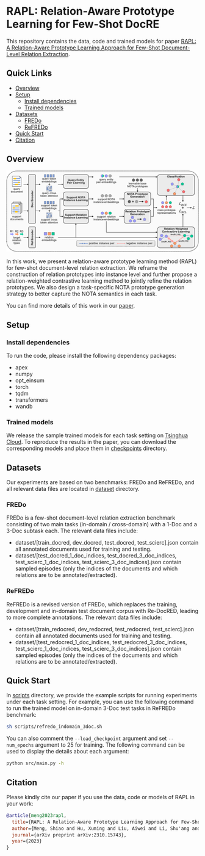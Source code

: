 # RAPL: Relation-Aware Prototype Learning for Few-Shot DocRE

This repository contains the data, code and trained models for paper [RAPL: A Relation-Aware Prototype Learning Approach for Few-Shot Document-Level Relation Extraction](https://arxiv.org/abs/2310.15743).

## Quick Links

- [Overview](#Overview)
- [Setup](#Setup)
  - [Install dependencies](#Install-dependencies)
  - [Trained models](#Trained-models)
- [Datasets](#Datasets)
  - [FREDo](#FREDo)
  - [ReFREDo](#ReFREDo)
- [Quick Start](#Quick-Start)
- [Citation](#Citation)

## Overview

![](model.png)

In this work, we present a relation-aware prototype learning method (RAPL) for few-shot document-level relation extraction. We reframe the construction of relation prototypes into instance level and further propose a relation-weighted contrastive learning method to jointly refine the relation prototypes. We also design a task-specific NOTA prototype generation strategy to better capture the NOTA semantics in each task.

You can find more details of this work in our [paper](https://arxiv.org/abs/2310.15743).

## Setup

### Install dependencies

To run the code, please install the following dependency packages:

- apex
- numpy
- opt_einsum
- torch
- tqdm
- transformers
- wandb

### Trained models

We release the sample trained models for each task setting on [Tsinghua Cloud](https://cloud.tsinghua.edu.cn/d/ea949a7000b64fb9a7f8/). To reproduce the results in the paper, you can download the corresponding models and place them in [checkpoints](checkpoints) directory.

## Datasets

Our experiments are based on two benchmarks: FREDo and ReFREDo, and all relevant data files are located in [dataset](dataset) directory.

### FREDo

FREDo is a few-shot document-level relation extraction benchmark consisting of two main tasks (in-domain / cross-domain) with a 1-Doc and a 3-Doc subtask each. The relevant data files include:

- dataset/[train_docred, dev_docred, test_docred, test_scierc].json contain all annotated documents used for training and testing.
- dataset/[test_docred_1_doc_indices, test_docred_3_doc_indices, test_scierc_1_doc_indices, test_scierc_3_doc_indices].json contain sampled episodes (only the indices of the documents and which relations are to be annotated/extracted).

### ReFREDo

ReFREDo is a revised version of FREDo, which replaces the training, development and in-domain test document corpus with Re-DocRED, leading to more complete annotations. The relevant data files include:

- dataset/[train_redocred, dev_redocred, test_redocred, test_scierc].json contain all annotated documents used for training and testing.
- dataset/[test_redocred_1_doc_indices, test_redocred_3_doc_indices, test_scierc_1_doc_indices, test_scierc_3_doc_indices].json contain sampled episodes (only the indices of the documents and which relations are to be annotated/extracted).

## Quick Start

In [scripts](scripts) directory, we provide the example scripts for running experiments under each task setting. For example, you can use the following command to run the trained model on in-domain 3-Doc test tasks in ReFREDo benchmark:

```bash
sh scripts/refredo_indomain_3doc.sh
```

You can also comment the `--load_checkpoint` argument and set `--num_epochs` argument to 25 for training. The following command can be used to display the details about each argument:

```bash
python src/main.py -h
```

## Citation

Please kindly cite our paper if you use the data, code or models of RAPL in your work:

```bibtex
@article{meng2023rapl,
  title={RAPL: A Relation-Aware Prototype Learning Approach for Few-Shot Document-Level Relation Extraction},
  author={Meng, Shiao and Hu, Xuming and Liu, Aiwei and Li, Shu'ang and Ma, Fukun and Yang, Yawen and Wen, Lijie},
  journal={arXiv preprint arXiv:2310.15743},
  year={2023}
}
```

